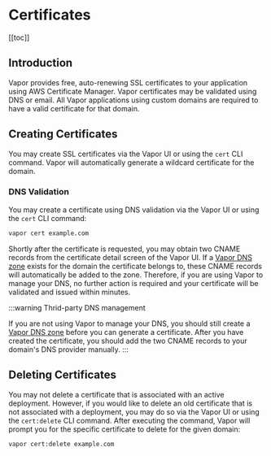 # Certificates

[[toc]]

## Introduction

Vapor provides free, auto-renewing SSL certificates to your application using AWS Certificate Manager. Vapor certificates may be validated using DNS or email. All Vapor applications using custom domains are required to have a valid certificate for that domain.

## Creating Certificates

You may create SSL certificates via the Vapor UI or using the `cert` CLI command. Vapor will automatically generate a wildcard certificate for the domain.

### DNS Validation

You may create a certificate using DNS validation via the Vapor UI or using the `cert` CLI command:

```bash
vapor cert example.com
```

Shortly after the certificate is requested, you may obtain two CNAME records from the certificate detail screen of the Vapor UI. If a [Vapor DNS zone](./dns.md) exists for the domain the certificate belongs to, these CNAME records will automatically be added to the zone. Therefore, if you are using Vapor to manage your DNS, no further action is required and your certificate will be validated and issued within minutes.

:::warning Thrid-party DNS management

If you are not using Vapor to manage your DNS, you should still create a [Vapor DNS zone](./dns.md) before you can generate a certificate. After you have created the certificate, you should add the two CNAME records to your domain's DNS provider manually.
:::

## Deleting Certificates

You may not delete a certificate that is associated with an active deployment. However, if you would like to delete an old certificate that is not associated with a deployment, you may do so via the Vapor UI or using the `cert:delete` CLI command. After executing the command, Vapor will prompt you for the specific certificate to delete for the given domain:

```bash
vapor cert:delete example.com
```
